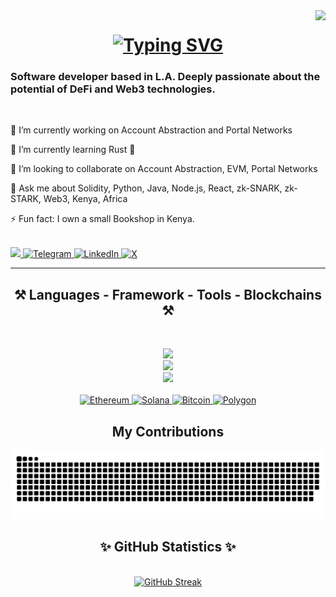 <img align="right" src="https://visitor-badge.laobi.icu/badge?page_id=jwenjian.visitor-badge&left_color=black&right_color=blue&left_text=Welcome%20Visitors%20%F0%9F%98%8A" />


<h1 align = "center">
<a href="https://git.io/typing-svg"><img src="https://readme-typing-svg.demolab.com?font=Rubik+Glitch&pause=1000&color=53C6FF&width=435&lines=Hello%2C+my+name+is+Teddy+%F0%9F%90%BB;Welcome+to+my+Github+Page+%F0%9F%91%A8%F0%9F%8F%BE%E2%80%8D%F0%9F%92%BB" alt="Typing SVG" /></a>
</h1>

<h3 align ="left"> Software developer based in L.A. Deeply passionate about the potential of DeFi and Web3 technologies.</h3>
<!--**onditee/onditee-->
<br/>

<div style="text-align: left;">
  <p>🔭 I’m currently working on Account Abstraction and Portal Networks</p>
  <p>🌱 I’m currently learning Rust 🦀</p>
  <p>👯 I’m looking to collaborate on Account Abstraction, EVM, Portal Networks</p>
  <p>💬 Ask me about Solidity, Python, Java, Node.js, React, zk-SNARK, zk-STARK, Web3, Kenya, Africa</p>
  <p>⚡ Fun fact: I own a small Bookshop in Kenya.</p>
</div>

<br/>

</div align ="center">

<a href="mailto:onditee@protonmail.com">
  <img src ="https://img.shields.io/badge/proton%20mail-6D4AFF?style=for-the-badge&logo=protonmail&logoColor=white" target="_blank"/>
</a>
<a href="https://t.me/onditee" target="_blank">
  <img src="https://img.shields.io/badge/Telegram-2CA5E0?style=for-the-badge&logo=telegram&logoColor=white" alt="Telegram">
</a>
<a href="https://linkedin.com/in/onditee" target="_blank">
  <img src="https://img.shields.io/badge/LinkedIn-0077B5?style=for-the-badge&logo=linkedin&logoColor=white" alt="LinkedIn">
</a>
<a href="https://x.com/onditee" target="_blank">
  <img src="https://img.shields.io/badge/X-1DA1F2?style=for-the-badge&logo=x&logoColor=white" alt="X">
</a>

<hr/>

<h2 align ="center"> ⚒️ Languages - Framework - Tools - Blockchains ⚒️ </h2>
<br>
<p align="center">
 <a href="https://skillicons.dev">
    <img src="https://skillicons.dev/icons?i=python,java,solidity,graphql,javascript,cpp,rust" />
  </a><br>
<a href="https://skillicons.dev">
    <img src="https://skillicons.dev/icons?i=react,yarn,npm,nextjs,nodejs,vite,angular" />
  </a><br>
  <a href="https://skillicons.dev">
    <img src="https://skillicons.dev/icons?i=anaconda,idea,sublime,vscode,eclipse,androidstudio,blender" />
  </a><br>
 <br>
  <a href="https://ethereum.org/">
  <img src="https://img.shields.io/badge/Ethereum-2CA5E0?style=for-the-badge&logo=ethereum&logoColor=white" alt="Ethereum" />
  </a>
  <a href="https://solana.com/">
    <img src="https://img.shields.io/badge/Solana-0077FF?style=for-the-badge&logo=solana&logoColor=white" alt="Solana" />
  </a>
  <a href="https://bitcoin.org/">
    <img src="https://img.shields.io/badge/Bitcoin-FF9900?style=for-the-badge&logo=bitcoin&logoColor=white" alt="Bitcoin" />
  </a>
  <a href="https://polygon.technology/">
    <img src="https://img.shields.io/badge/Polygon-6E48FF?style=for-the-badge&logo=polygon&logoColor=white" alt="Polygon" />
  </a>
</p>

<div align="center">
  <h2>  My Contributions </h2>
  <picture>
    <source media="(prefers-color-scheme: dark)" srcset="https://raw.githubusercontent.com/onditee/onditee/output/github-snake-dark.svg" />
    <source media="(prefers-color-scheme: light)" srcset="https://raw.githubusercontent.com/onditee/onditee/output/github-snake.svg" />
    <img alt="snake eating my contributions" src="https://raw.githubusercontent.com/onditee/onditee/output/github-snake.svg" />
  </picture>
</div>

<h2 align ="center"> ✨ GitHub Statistics ✨ </h2>
<br>
<div align="center">
  <a href="https://git.io/streak-stats">
    <img src="https://streak-stats.demolab.com?user=onditee&theme=ocean-dark" alt="GitHub Streak" />
  </a>
</div>

<!--**onditee/onditee** is a ✨ _special_ ✨ repository because its `README.md` (this file) appears on your GitHub profile.

Here are some ideas to get you started:

- 🔭 I’m currently working on ...
- 🌱 I’m currently learning ...
- 👯 I’m looking to collaborate on ...
- 🤔 I’m looking for help with ...
- 💬 Ask me about ...
- 📫 How to reach me: ...
- 😄 Pronouns: ...
- ⚡ Fun fact: ...
-->
